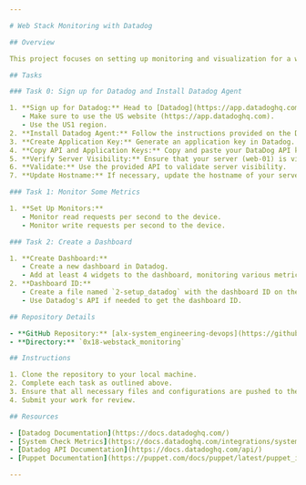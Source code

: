 ```yaml
---

# Web Stack Monitoring with Datadog

## Overview

This project focuses on setting up monitoring and visualization for a web stack using Datadog. It involves tasks such as signing up for Datadog, installing the Datadog agent, monitoring system metrics, creating alerts, and setting up a dashboard for visualization.

## Tasks

### Task 0: Sign up for Datadog and Install Datadog Agent

1. **Sign up for Datadog:** Head to [Datadog](https://app.datadoghq.com/) and sign up for a free account.
   - Make sure to use the US website (https://app.datadoghq.com).
   - Use the US1 region.
2. **Install Datadog Agent:** Follow the instructions provided on the Datadog website to install the Datadog agent on your server (web-01).
3. **Create Application Key:** Generate an application key in Datadog.
4. **Copy API and Application Keys:** Copy and paste your DataDog API key and DataDog application key into your Intranet user profile.
5. **Verify Server Visibility:** Ensure that your server (web-01) is visible in Datadog under the hostname XX-web-01.
6. **Validate:** Use the provided API to validate server visibility.
7. **Update Hostname:** If necessary, update the hostname of your server.

### Task 1: Monitor Some Metrics

1. **Set Up Monitors:**
   - Monitor read requests per second to the device.
   - Monitor write requests per second to the device.

### Task 2: Create a Dashboard

1. **Create Dashboard:**
   - Create a new dashboard in Datadog.
   - Add at least 4 widgets to the dashboard, monitoring various metrics of your choice.
2. **Dashboard ID:**
   - Create a file named `2-setup_datadog` with the dashboard ID on the first line.
   - Use Datadog's API if needed to get the dashboard ID.

## Repository Details

- **GitHub Repository:** [alx-system_engineering-devops](https://github.com/username/alx-system_engineering-devops)
- **Directory:** `0x18-webstack_monitoring`

## Instructions

1. Clone the repository to your local machine.
2. Complete each task as outlined above.
3. Ensure that all necessary files and configurations are pushed to the repository.
4. Submit your work for review.

## Resources

- [Datadog Documentation](https://docs.datadoghq.com/)
- [System Check Metrics](https://docs.datadoghq.com/integrations/system/)
- [Datadog API Documentation](https://docs.datadoghq.com/api/)
- [Puppet Documentation](https://puppet.com/docs/puppet/latest/puppet_index.html)

---
```

